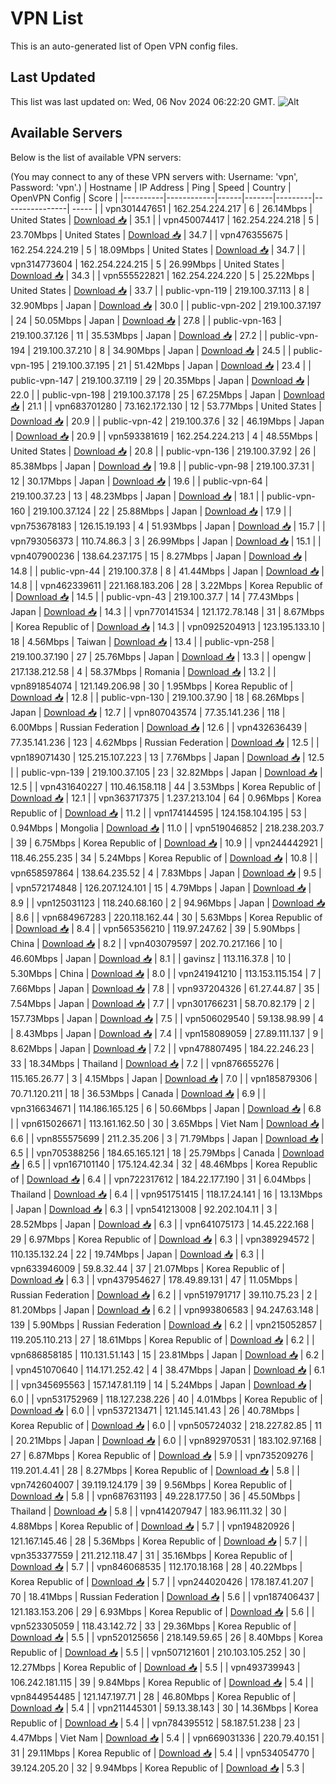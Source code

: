 # VPN List

This is an auto-generated list of Open VPN config files.

## Last Updated

This list was last updated on: Wed, 06 Nov 2024 06:22:20 GMT.
![Alt](https://repobeats.axiom.co/api/embed/186b98318ef1479477931607c1ad7d823f12451f.svg "Repobeats analytics image")

## Available Servers

Below is the list of available VPN servers:

(You may connect to any of these VPN servers with: Username: 'vpn', Password: 'vpn'.)
| Hostname | IP Address | Ping | Speed | Country | OpenVPN Config | Score |
|----------|------------|------|-------|---------|----------------| ----- |
| vpn301447651 | 162.254.224.217 | 6 | 26.14Mbps | United States | [Download 📥](./configs/server_0_US.ovpn) | 35.1 |
| vpn450074417 | 162.254.224.218 | 5 | 23.70Mbps | United States | [Download 📥](./configs/server_1_US.ovpn) | 34.7 |
| vpn476355675 | 162.254.224.219 | 5 | 18.09Mbps | United States | [Download 📥](./configs/server_2_US.ovpn) | 34.7 |
| vpn314773604 | 162.254.224.215 | 5 | 26.99Mbps | United States | [Download 📥](./configs/server_3_US.ovpn) | 34.3 |
| vpn555522821 | 162.254.224.220 | 5 | 25.22Mbps | United States | [Download 📥](./configs/server_4_US.ovpn) | 33.7 |
| public-vpn-119 | 219.100.37.113 | 8 | 32.90Mbps | Japan | [Download 📥](./configs/server_5_JP.ovpn) | 30.0 |
| public-vpn-202 | 219.100.37.197 | 24 | 50.05Mbps | Japan | [Download 📥](./configs/server_6_JP.ovpn) | 27.8 |
| public-vpn-163 | 219.100.37.126 | 11 | 35.53Mbps | Japan | [Download 📥](./configs/server_7_JP.ovpn) | 27.2 |
| public-vpn-194 | 219.100.37.210 | 8 | 34.90Mbps | Japan | [Download 📥](./configs/server_8_JP.ovpn) | 24.5 |
| public-vpn-195 | 219.100.37.195 | 21 | 51.42Mbps | Japan | [Download 📥](./configs/server_9_JP.ovpn) | 23.4 |
| public-vpn-147 | 219.100.37.119 | 29 | 20.35Mbps | Japan | [Download 📥](./configs/server_10_JP.ovpn) | 22.0 |
| public-vpn-198 | 219.100.37.178 | 25 | 67.25Mbps | Japan | [Download 📥](./configs/server_11_JP.ovpn) | 21.1 |
| vpn683701280 | 73.162.172.130 | 12 | 53.77Mbps | United States | [Download 📥](./configs/server_12_US.ovpn) | 20.9 |
| public-vpn-42 | 219.100.37.6 | 32 | 46.19Mbps | Japan | [Download 📥](./configs/server_13_JP.ovpn) | 20.9 |
| vpn593381619 | 162.254.224.213 | 4 | 48.55Mbps | United States | [Download 📥](./configs/server_14_US.ovpn) | 20.8 |
| public-vpn-136 | 219.100.37.92 | 26 | 85.38Mbps | Japan | [Download 📥](./configs/server_15_JP.ovpn) | 19.8 |
| public-vpn-98 | 219.100.37.31 | 12 | 30.17Mbps | Japan | [Download 📥](./configs/server_16_JP.ovpn) | 19.6 |
| public-vpn-64 | 219.100.37.23 | 13 | 48.23Mbps | Japan | [Download 📥](./configs/server_17_JP.ovpn) | 18.1 |
| public-vpn-160 | 219.100.37.124 | 22 | 25.88Mbps | Japan | [Download 📥](./configs/server_18_JP.ovpn) | 17.9 |
| vpn753678183 | 126.15.19.193 | 4 | 51.93Mbps | Japan | [Download 📥](./configs/server_19_JP.ovpn) | 15.7 |
| vpn793056373 | 110.74.86.3 | 3 | 26.99Mbps | Japan | [Download 📥](./configs/server_20_JP.ovpn) | 15.1 |
| vpn407900236 | 138.64.237.175 | 15 | 8.27Mbps | Japan | [Download 📥](./configs/server_21_JP.ovpn) | 14.8 |
| public-vpn-44 | 219.100.37.8 | 8 | 41.44Mbps | Japan | [Download 📥](./configs/server_22_JP.ovpn) | 14.8 |
| vpn462339611 | 221.168.183.206 | 28 | 3.22Mbps | Korea Republic of | [Download 📥](./configs/server_23_KR.ovpn) | 14.5 |
| public-vpn-43 | 219.100.37.7 | 14 | 77.43Mbps | Japan | [Download 📥](./configs/server_24_JP.ovpn) | 14.3 |
| vpn770141534 | 121.172.78.148 | 31 | 8.67Mbps | Korea Republic of | [Download 📥](./configs/server_25_KR.ovpn) | 14.3 |
| vpn0925204913 | 123.195.133.10 | 18 | 4.56Mbps | Taiwan | [Download 📥](./configs/server_26_TW.ovpn) | 13.4 |
| public-vpn-258 | 219.100.37.190 | 27 | 25.76Mbps | Japan | [Download 📥](./configs/server_27_JP.ovpn) | 13.3 |
| opengw | 217.138.212.58 | 4 | 58.37Mbps | Romania | [Download 📥](./configs/server_28_RO.ovpn) | 13.2 |
| vpn891854074 | 121.149.206.98 | 30 | 1.95Mbps | Korea Republic of | [Download 📥](./configs/server_29_KR.ovpn) | 12.8 |
| public-vpn-130 | 219.100.37.90 | 18 | 68.26Mbps | Japan | [Download 📥](./configs/server_30_JP.ovpn) | 12.7 |
| vpn807043574 | 77.35.141.236 | 118 | 6.00Mbps | Russian Federation | [Download 📥](./configs/server_31_RU.ovpn) | 12.6 |
| vpn432636439 | 77.35.141.236 | 123 | 4.62Mbps | Russian Federation | [Download 📥](./configs/server_32_RU.ovpn) | 12.5 |
| vpn189071430 | 125.215.107.223 | 13 | 7.76Mbps | Japan | [Download 📥](./configs/server_33_JP.ovpn) | 12.5 |
| public-vpn-139 | 219.100.37.105 | 23 | 32.82Mbps | Japan | [Download 📥](./configs/server_34_JP.ovpn) | 12.5 |
| vpn431640227 | 110.46.158.118 | 44 | 3.53Mbps | Korea Republic of | [Download 📥](./configs/server_35_KR.ovpn) | 12.1 |
| vpn363717375 | 1.237.213.104 | 64 | 0.96Mbps | Korea Republic of | [Download 📥](./configs/server_36_KR.ovpn) | 11.2 |
| vpn174144595 | 124.158.104.195 | 53 | 0.94Mbps | Mongolia | [Download 📥](./configs/server_37_MN.ovpn) | 11.0 |
| vpn519046852 | 218.238.203.7 | 39 | 6.75Mbps | Korea Republic of | [Download 📥](./configs/server_38_KR.ovpn) | 10.9 |
| vpn244442921 | 118.46.255.235 | 34 | 5.24Mbps | Korea Republic of | [Download 📥](./configs/server_39_KR.ovpn) | 10.8 |
| vpn658597864 | 138.64.235.52 | 4 | 7.83Mbps | Japan | [Download 📥](./configs/server_40_JP.ovpn) | 9.5 |
| vpn572174848 | 126.207.124.101 | 15 | 4.79Mbps | Japan | [Download 📥](./configs/server_41_JP.ovpn) | 8.9 |
| vpn125031123 | 118.240.68.160 | 2 | 94.96Mbps | Japan | [Download 📥](./configs/server_42_JP.ovpn) | 8.6 |
| vpn684967283 | 220.118.162.44 | 30 | 5.63Mbps | Korea Republic of | [Download 📥](./configs/server_43_KR.ovpn) | 8.4 |
| vpn565356210 | 119.97.247.62 | 39 | 5.90Mbps | China | [Download 📥](./configs/server_44_CN.ovpn) | 8.2 |
| vpn403079597 | 202.70.217.166 | 10 | 46.60Mbps | Japan | [Download 📥](./configs/server_45_JP.ovpn) | 8.1 |
| gavinsz | 113.116.37.8 | 10 | 5.30Mbps | China | [Download 📥](./configs/server_46_CN.ovpn) | 8.0 |
| vpn241941210 | 113.153.115.154 | 7 | 7.66Mbps | Japan | [Download 📥](./configs/server_47_JP.ovpn) | 7.8 |
| vpn937204326 | 61.27.44.87 | 35 | 7.54Mbps | Japan | [Download 📥](./configs/server_48_JP.ovpn) | 7.7 |
| vpn301766231 | 58.70.82.179 | 2 | 157.73Mbps | Japan | [Download 📥](./configs/server_49_JP.ovpn) | 7.5 |
| vpn506029540 | 59.138.98.99 | 4 | 8.43Mbps | Japan | [Download 📥](./configs/server_50_JP.ovpn) | 7.4 |
| vpn158089059 | 27.89.111.137 | 9 | 8.62Mbps | Japan | [Download 📥](./configs/server_51_JP.ovpn) | 7.2 |
| vpn478807495 | 184.22.246.23 | 33 | 18.34Mbps | Thailand | [Download 📥](./configs/server_52_TH.ovpn) | 7.2 |
| vpn876655276 | 115.165.26.77 | 3 | 4.15Mbps | Japan | [Download 📥](./configs/server_53_JP.ovpn) | 7.0 |
| vpn185879306 | 70.71.120.211 | 18 | 36.53Mbps | Canada | [Download 📥](./configs/server_54_CA.ovpn) | 6.9 |
| vpn316634671 | 114.186.165.125 | 6 | 50.66Mbps | Japan | [Download 📥](./configs/server_55_JP.ovpn) | 6.8 |
| vpn615026671 | 113.161.162.50 | 30 | 3.65Mbps | Viet Nam | [Download 📥](./configs/server_56_VN.ovpn) | 6.6 |
| vpn855575699 | 211.2.35.206 | 3 | 71.79Mbps | Japan | [Download 📥](./configs/server_57_JP.ovpn) | 6.5 |
| vpn705388256 | 184.65.165.121 | 18 | 25.79Mbps | Canada | [Download 📥](./configs/server_58_CA.ovpn) | 6.5 |
| vpn167101140 | 175.124.42.34 | 32 | 48.46Mbps | Korea Republic of | [Download 📥](./configs/server_59_KR.ovpn) | 6.4 |
| vpn722317612 | 184.22.177.190 | 31 | 6.04Mbps | Thailand | [Download 📥](./configs/server_60_TH.ovpn) | 6.4 |
| vpn951751415 | 118.17.24.141 | 16 | 13.13Mbps | Japan | [Download 📥](./configs/server_61_JP.ovpn) | 6.3 |
| vpn541213008 | 92.202.104.11 | 3 | 28.52Mbps | Japan | [Download 📥](./configs/server_62_JP.ovpn) | 6.3 |
| vpn641075173 | 14.45.222.168 | 29 | 6.97Mbps | Korea Republic of | [Download 📥](./configs/server_63_KR.ovpn) | 6.3 |
| vpn389294572 | 110.135.132.24 | 22 | 19.74Mbps | Japan | [Download 📥](./configs/server_64_JP.ovpn) | 6.3 |
| vpn633946009 | 59.8.32.44 | 37 | 21.07Mbps | Korea Republic of | [Download 📥](./configs/server_65_KR.ovpn) | 6.3 |
| vpn437954627 | 178.49.89.131 | 47 | 11.05Mbps | Russian Federation | [Download 📥](./configs/server_66_RU.ovpn) | 6.2 |
| vpn519791717 | 39.110.75.23 | 2 | 81.20Mbps | Japan | [Download 📥](./configs/server_67_JP.ovpn) | 6.2 |
| vpn993806583 | 94.247.63.148 | 139 | 5.90Mbps | Russian Federation | [Download 📥](./configs/server_68_RU.ovpn) | 6.2 |
| vpn215052857 | 119.205.110.213 | 27 | 18.61Mbps | Korea Republic of | [Download 📥](./configs/server_69_KR.ovpn) | 6.2 |
| vpn686858185 | 110.131.51.143 | 15 | 23.81Mbps | Japan | [Download 📥](./configs/server_70_JP.ovpn) | 6.2 |
| vpn451070640 | 114.171.252.42 | 4 | 38.47Mbps | Japan | [Download 📥](./configs/server_71_JP.ovpn) | 6.1 |
| vpn345695563 | 157.147.81.119 | 14 | 5.24Mbps | Japan | [Download 📥](./configs/server_72_JP.ovpn) | 6.0 |
| vpn531752969 | 118.127.238.226 | 40 | 4.01Mbps | Korea Republic of | [Download 📥](./configs/server_73_KR.ovpn) | 6.0 |
| vpn537213471 | 121.145.141.43 | 26 | 40.78Mbps | Korea Republic of | [Download 📥](./configs/server_74_KR.ovpn) | 6.0 |
| vpn505724032 | 218.227.82.85 | 11 | 20.21Mbps | Japan | [Download 📥](./configs/server_75_JP.ovpn) | 6.0 |
| vpn892970531 | 183.102.97.168 | 27 | 6.87Mbps | Korea Republic of | [Download 📥](./configs/server_76_KR.ovpn) | 5.9 |
| vpn735209276 | 119.201.4.41 | 28 | 8.27Mbps | Korea Republic of | [Download 📥](./configs/server_77_KR.ovpn) | 5.8 |
| vpn742604007 | 39.119.124.179 | 39 | 9.56Mbps | Korea Republic of | [Download 📥](./configs/server_78_KR.ovpn) | 5.8 |
| vpn687631193 | 49.228.177.50 | 36 | 45.50Mbps | Thailand | [Download 📥](./configs/server_79_TH.ovpn) | 5.8 |
| vpn414207947 | 183.96.111.32 | 30 | 4.88Mbps | Korea Republic of | [Download 📥](./configs/server_80_KR.ovpn) | 5.7 |
| vpn194820926 | 121.167.145.46 | 28 | 5.36Mbps | Korea Republic of | [Download 📥](./configs/server_81_KR.ovpn) | 5.7 |
| vpn353377559 | 211.212.118.47 | 31 | 35.16Mbps | Korea Republic of | [Download 📥](./configs/server_82_KR.ovpn) | 5.7 |
| vpn846068535 | 112.170.18.168 | 28 | 40.22Mbps | Korea Republic of | [Download 📥](./configs/server_83_KR.ovpn) | 5.7 |
| vpn244020426 | 178.187.41.207 | 70 | 18.41Mbps | Russian Federation | [Download 📥](./configs/server_84_RU.ovpn) | 5.6 |
| vpn187406437 | 121.183.153.206 | 29 | 6.93Mbps | Korea Republic of | [Download 📥](./configs/server_85_KR.ovpn) | 5.6 |
| vpn523305059 | 118.43.142.72 | 33 | 29.36Mbps | Korea Republic of | [Download 📥](./configs/server_86_KR.ovpn) | 5.5 |
| vpn520125656 | 218.149.59.65 | 26 | 8.40Mbps | Korea Republic of | [Download 📥](./configs/server_87_KR.ovpn) | 5.5 |
| vpn507121601 | 210.103.105.252 | 30 | 12.27Mbps | Korea Republic of | [Download 📥](./configs/server_88_KR.ovpn) | 5.5 |
| vpn493739943 | 106.242.181.115 | 39 | 9.84Mbps | Korea Republic of | [Download 📥](./configs/server_89_KR.ovpn) | 5.4 |
| vpn844954485 | 121.147.197.71 | 28 | 46.80Mbps | Korea Republic of | [Download 📥](./configs/server_90_KR.ovpn) | 5.4 |
| vpn211445301 | 59.13.38.143 | 30 | 14.36Mbps | Korea Republic of | [Download 📥](./configs/server_91_KR.ovpn) | 5.4 |
| vpn784395512 | 58.187.51.238 | 23 | 4.47Mbps | Viet Nam | [Download 📥](./configs/server_92_VN.ovpn) | 5.4 |
| vpn669031336 | 220.79.40.151 | 31 | 29.11Mbps | Korea Republic of | [Download 📥](./configs/server_93_KR.ovpn) | 5.4 |
| vpn534054770 | 39.124.205.20 | 32 | 9.94Mbps | Korea Republic of | [Download 📥](./configs/server_94_KR.ovpn) | 5.3 |
